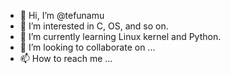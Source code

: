 - 👋 Hi, I’m @tefunamu
- 👀 I’m interested in C, OS, and so on.
- 🌱 I’m currently learning Linux kernel and Python.
- 💞️ I’m looking to collaborate on ...
- 📫 How to reach me ...

<!---
tefunamu/tefunamu is a ✨ special ✨ repository because its `README.md` (this file) appears on your GitHub profile.
You can click the Preview link to take a look at your changes.
--->
